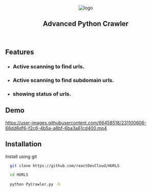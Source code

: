 
<p align="center">
  <img src="https://user-images.githubusercontent.com/66458518/230911143-cae77763-04be-4d59-b862-08f9b6b84a00.svg" alt="logo" />

</p>

<h2 align="center">
  Advanced Python Crawler
</h2>

<p align="center">
  <img src="https://img.shields.io/badge/-in--progress-green" alt="" />
  <img src="https://img.shields.io/badge/contributions-welcome-blue" alt="" />
</p>

## Features
* ### Active scanning to find urls.
* ### Active scanning to find subdomain urls.
* ### showing status of urls.

## Demo
https://user-images.githubusercontent.com/66458518/231100606-66dd6df6-f2c6-4b5a-a8bf-6ba3a61cd400.mp4

## Installation

Install using git

```bash
  git clone https://github.com/reactDevCloud/HURLS

  cd HURLS
  
  python PyCrawler.py -h
```


